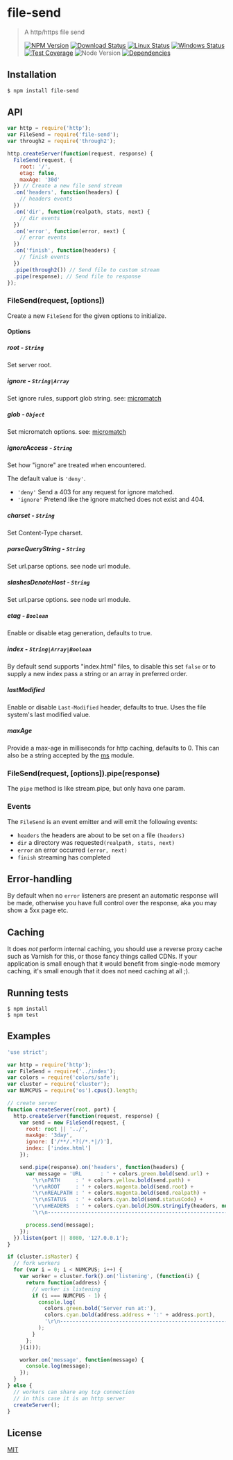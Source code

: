 file-send
=========

>A http/https file send
>
>[![NPM Version][npm-image]][npm-url]
>[![Download Status][download-image]][npm-url]
>[![Linux Status][travis-image]][travis-url]
>[![Windows Status][appveyor-image]][appveyor-url]
>[![Test Coverage][coveralls-image]][coveralls-url]
>![Node Version][node-image]
>[![Dependencies][david-image]][david-url]

## Installation

```bash
$ npm install file-send
```

## API

```js
var http = require('http');
var FileSend = require('file-send');
var through2 = require('through2');

http.createServer(function(request, response) {
  FileSend(request, {
    root: '/',
    etag: false,
    maxAge: '30d'
  }) // Create a new file send stream
  .on('headers', function(headers) {
    // headers events
  })
  .on('dir', function(realpath, stats, next) {
    // dir events
  })
  .on('error', function(error, next) {
    // error events
  })
  .on('finish', function(headers) {
    // finish events
  })
  .pipe(through2()) // Send file to custom stream
  .pipe(response); // Send file to response
});
```

### FileSend(request, [options])

  Create a new `FileSend` for the given options to initialize.

#### Options

##### *root* - ```String```

  Set server root.

##### *ignore* - ```String|Array```

  Set ignore rules, support glob string.  see: [micromatch](https://github.com/jonschlinkert/micromatch)

##### *glob* - ```Object```

  Set micromatch options.  see: [micromatch](https://github.com/jonschlinkert/micromatch#options)

##### *ignoreAccess* - ```String```

  Set how "ignore" are treated when encountered.

  The default value is `'deny'`.

  - `'deny'` Send a 403 for any request for ignore matched.
  - `'ignore'` Pretend like the ignore matched does not exist and 404.

##### *charset* - ```String```

  Set Content-Type charset.

##### *parseQueryString* - ```String```

  Set url.parse options. see node url module.

##### *slashesDenoteHost* - ```String```

  Set url.parse options. see node url module.

##### *etag* - ```Boolean```

  Enable or disable etag generation, defaults to true.

##### *index* - ```String|Array|Boolean```

  By default send supports "index.html" files, to disable this set `false` or to supply a new index pass a string or an array in preferred order.

##### *lastModified*

  Enable or disable `Last-Modified` header, defaults to true. Uses the file system's last modified value.

##### *maxAge*

  Provide a max-age in milliseconds for http caching, defaults to 0.
  This can also be a string accepted by the [ms](https://www.npmjs.org/package/ms#readme) module.

### FileSend(request, [options]).pipe(response)

 The `pipe` method is like stream.pipe, but only hava one param.

### Events
  The `FileSend` is an event emitter and will emit the following events:

  - `headers` the headers are about to be set on a file `(headers)`
  - `dir` a directory was requested`(realpath, stats, next)`
  - `error` an error occurred `(error, next)`
  - `finish` streaming has completed

## Error-handling

  By default when no `error` listeners are present an automatic response will be made, otherwise you have full control over the response, aka you may show a 5xx page etc.

## Caching

  It does _not_ perform internal caching, you should use a reverse proxy cache such as Varnish for this, or those fancy things called CDNs. If your application is small enough that it would benefit from single-node memory caching, it's small enough that it does not need caching at all ;).

## Running tests

```
$ npm install
$ npm test
```

## Examples

```js
'use strict';

var http = require('http');
var FileSend = require('../index');
var colors = require('colors/safe');
var cluster = require('cluster');
var NUMCPUS = require('os').cpus().length;

// create server
function createServer(root, port) {
  http.createServer(function(request, response) {
    var send = new FileSend(request, {
      root: root || '../',
      maxAge: '3day',
      ignore: ['/**/.*?(/*.*|/)'],
      index: ['index.html']
    });

    send.pipe(response).on('headers', function(headers) {
      var message = 'URL      : ' + colors.green.bold(send.url) +
        '\r\nPATH     : ' + colors.yellow.bold(send.path) +
        '\r\nROOT     : ' + colors.magenta.bold(send.root) +
        '\r\nREALPATH : ' + colors.magenta.bold(send.realpath) +
        '\r\nSTATUS   : ' + colors.cyan.bold(send.statusCode) +
        '\r\nHEADERS  : ' + colors.cyan.bold(JSON.stringify(headers, null, 2)) +
        '\r\n-----------------------------------------------------------------------------------------';

      process.send(message);
    });
  }).listen(port || 8080, '127.0.0.1');
}

if (cluster.isMaster) {
  // fork workers
  for (var i = 0; i < NUMCPUS; i++) {
    var worker = cluster.fork().on('listening', (function(i) {
      return function(address) {
        // worker is listening
        if (i === NUMCPUS - 1) {
          console.log(
            colors.green.bold('Server run at:'),
            colors.cyan.bold(address.address + ':' + address.port),
            '\r\n-----------------------------------------------------------------------------------------'
          );
        }
      };
    }(i)));

    worker.on('message', function(message) {
      console.log(message);
    });
  }
} else {
  // workers can share any tcp connection
  // in this case it is an http server
  createServer();
}
```

## License

[MIT](LICENSE)

[travis-image]: https://img.shields.io/travis/nuintun/file-send.svg?style=flat-square&label=linux
[travis-url]: https://travis-ci.org/nuintun/file-send
[appveyor-image]: https://img.shields.io/appveyor/ci/nuintun/file-send.svg?style=flat-square&label=windows
[appveyor-url]: https://ci.appveyor.com/project/nuintun/file-send
[coveralls-image]: https://img.shields.io/coveralls/nuintun/file-send/master.svg?style=flat-square
[coveralls-url]: https://coveralls.io/r/nuintun/file-send?branch=master
[node-image]: https://img.shields.io/node/v/file-send.svg?style=flat-square
[david-image]: https://img.shields.io/david/nuintun/file-send.svg?style=flat-square
[david-url]: https://david-dm.org/nuintun/file-send
[npm-image]: https://img.shields.io/npm/v/file-send.svg?style=flat-square
[npm-url]: https://www.npmjs.org/package/file-send
[download-image]: https://img.shields.io/npm/dm/file-send.svg?style=flat-square
